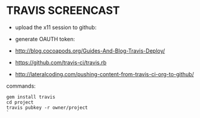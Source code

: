 TRAVIS SCREENCAST
==
- upload the x11 session to github:

- generate OAUTH token:
- http://blog.cocoapods.org/Guides-And-Blog-Travis-Deploy/
- https://github.com/travis-ci/travis.rb
- http://lateralcoding.com/pushing-content-from-travis-ci-org-to-github/

commands:
```
gem install travis
cd project
travis pubkey -r owner/project
`
